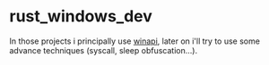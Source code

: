 # rust_windows_dev

In those projects i principally use [winapi](https://crates.io/crates/winapi), later on i'll try to use some advance techniques (syscall, sleep obfuscation...).
